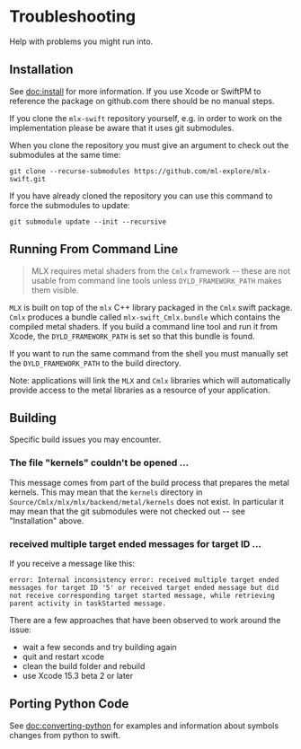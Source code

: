 # Troubleshooting

Help with problems you might run into.

## Installation

See <doc:install> for more information.  If you use Xcode or SwiftPM to reference
the package on github.com there should be no manual steps.

If you clone the `mlx-swift` repository yourself, e.g. in order to
work on the implementation please be aware that it uses git submodules.

When you clone the repository you must give an argument to check out the submodules at the same time:

```
git clone --recurse-submodules https://github.com/ml-explore/mlx-swift.git
```

If you have already cloned the repository you can use this command to force the submodules to update:

```
git submodule update --init --recursive
```

## Running From Command Line

> MLX requires metal shaders from the `Cmlx` framework -- these are not usable
from command line tools unless `DYLD_FRAMEWORK_PATH` makes them visible.

``MLX`` is built on top of the `mlx` C++ library packaged in the `Cmlx` swift package.  `Cmlx`
produces a bundle called `mlx-swift_Cmlx.bundle` which contains the compiled metal shaders.
If you build a command line tool and run it from Xcode, the `DYLD_FRAMEWORK_PATH` is set 
so that this bundle is found.

If you want to run the same command from the shell you must manually set the `DYLD_FRAMEWORK_PATH`
to the build directory.

Note: applications will link the `MLX` and `Cmlx` libraries which will automatically
provide access to the metal libraries as a resource of your application.

## Building

Specific build issues you may encounter.

### The file "kernels" couldn't be opened ...

This message comes from part of the build process that prepares the metal kernels.
This may mean that the `kernels` directory in `Source/Cmlx/mlx/mlx/backend/metal/kernels`
does not exist.  In particular it may mean that the git submodules were not checked out -- see "Installation" above.

### received multiple target ended messages for target ID ...

If you receive a message like this:

```
error: Internal inconsistency error: received multiple target ended messages for target ID '5' or received target ended message but did not receive corresponding target started message, while retrieving parent activity in taskStarted message.
```

There are a few approaches that have been observed to work around the issue:

- wait a few seconds and try building again
- quit and restart xcode
- clean the build folder and rebuild
- use Xcode 15.3 beta 2 or later

## Porting Python Code

See <doc:converting-python> for examples and information about
symbols changes from python to swift.
